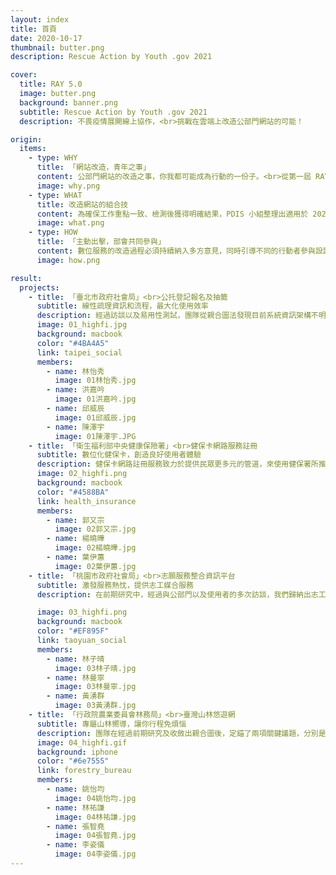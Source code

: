 ```yaml
---
layout: index
title: 首頁
date: 2020-10-17
thumbnail: butter.png
description: Rescue Action by Youth .gov 2021

cover:
  title: RAY 5.0
  image: butter.png
  background: banner.png
  subtitle: Rescue Action by Youth .gov 2021
  description: 不畏疫情展開線上協作，<br>挑戰在雲端上改造公部門網站的可能！

origin:
  items:
    - type: WHY
      title: 「網站改造，青年之事」
      content: 公部門網站的改造之事，你我都可能成為行動的一份子。<br>從第一屆 RAY 1.0 的政府網站體檢到 RAY 5.0 網站改造，我們持續地邀請青年學子參與其中，藉由各自的設計、資訊專長，共創公部門網站更好的使用者體驗，以及探索政府網站更多的設計可能。今年的計畫我們邀請了 14 位來自不同大專院校之同學，包含服務設計、介面設計、視覺設計、資訊工程等多元背景人才，與國發會及相關部會協作，為四個公部門網站進行一系列地交流、研究與設計。
      image: why.png
    - type: WHAT
      title: 改造網站的組合技
      content: 為確保工作重點一致、檢測後獲得明確結果，PDIS 小組整理出適用於 2021 年 RAY 計畫的使用者體驗「設計六步驟」。在計畫開始時， PDIS 即舉辦說明會，講解此六步驟及執行期程，並確保同學對於訪談、研究有一定掌握度，以奠基後續設計和原型產出的基礎品質。此設計六步驟除了讓同學們明確掌握自身專案進度，也可供往後相關單位參考。
      image: what.png
    - type: HOW
      title: 「主動出擊，部會共同參與」
      content: 數位服務的改造過程必須持續納入多方意見，同時引導不同的行動者參與設計行動，例如：對應部會、相關行政單位等利害關係人，這使整個行動能夠兼容實作可行性、合理業務範圍及更多設計可能。<br>因此，在見習過程中，同學們與部會人員共同參與了多場工作坊，透過一系列的設計工具，深入地瞭解服務提供者的想法；同時建立線下的協作模式，邀請部會持續參與設計過程，以確認進度和互相交流。
      image: how.png

result:
  projects:
    - title: 「臺北市政府社會局」<br>公托登記報名及抽籤
      subtitle: 線性疏理資訊和流程，最大化使用效率
      description: 經過訪談以及易用性測試，團隊從親合圖法發現目前系統資訊架構不明確，使用者蒐集資料的成本大，無法快速瞭解重要訊息和做出決策；同時導致使用者在系統上送出錯誤資料的行為，增加了系統後端的處理成本。團隊改善這些問題，將系統架構重新梳理，設計線性「深度為主」的使用者流程。最終目標是幫助使用者更有效的做到「瞭解公托」、「選擇公托」以及「申請公托」。
      image: 01_highfi.jpg
      background: macbook
      color: "#4BA4A5"
      link: taipei_social
      members:
        - name: 林怡秀
          image: 01林怡秀.jpg
        - name: 洪嘉吟
          image: 01洪嘉吟.jpg
        - name: 邱威辰
          image: 01邱威辰.jpg
        - name: 陳澤宇
          image: 01陳澤宇.JPG
    - title: 「衛生福利部中央健康保險署」<br>健保卡網路服務註冊
      subtitle: 數位化健保卡，創造良好使用者體驗
      description: 健保卡網路註冊服務致力於提供民眾更多元的管道，來使用健保署所推行的各種數位服務。前期研究發現，部分使用者會在註冊的環節卡關，最後甚至放棄註冊。因此團隊與健保署一同合作並確立目標 ，希望在確保資訊安全的情況下，協助使用者完成註冊。
      image: 02_highfi.png
      background: macbook
      color: "#4588BA"
      link: health_insurance
      members:
        - name: 郭又宗
          image: 02郭又宗.jpg
        - name: 楊曉曄
          image: 02楊曉曄.jpg
        - name: 葉伊蕙
          image: 02葉伊蕙.jpg
    - title: 「桃園市政府社會局」<br>志願服務整合資訊平台
      subtitle: 激發服務熱忱，提供志工媒合服務
      description: 在前期研究中，經過與公部門以及使用者的多次訪談，我們歸納出志工網的幾點問題，其中包含：媒合功能使用率不高、資訊呈現方式不佳等，最後定義了我們的 Problem Statement 為「該如何能讓有志工服務熱誠的民眾，可以更容易的在桃園志工網取得資訊，並且提升志工網整體的媒合使用率」。

      image: 03_highfi.png
      background: macbook
      color: "#EF895F"
      link: taoyuan_social
      members:
        - name: 林子晴
          image: 03林子晴.jpg
        - name: 林曼寧
          image: 03林曼寧.jpg
        - name: 黃湧群
          image: 03黃湧群.jpg
    - title: 「行政院農業委員會林務局」<br>臺灣山林悠遊網
      subtitle: 專屬山林嚮導，讓你行程免煩惱
      description: 團隊在經過前期研究及收斂出親合圖後，定錨了兩項關鍵議題，分別是「服務缺乏適當指引」及「難以快速且放心地找到關鍵資訊」。透過適時的提示引導、梳理資訊架構、重整導覽頁面等關鍵設計，團隊逐步優化了服務系統的體驗，藉以打造令退休人士也能安心使用的勞保網站。
      image: 04_highfi.gif
      background: iphone
      color: "#6e7555"
      link: forestry_bureau
      members:
        - name: 姚怡均
          image: 04姚怡均.jpg
        - name: 林祐謙
          image: 04林祐謙.jpg
        - name: 張智堯
          image: 04張智堯.jpg
        - name: 李姿儀
          image: 04李姿儀.jpg
---
```

